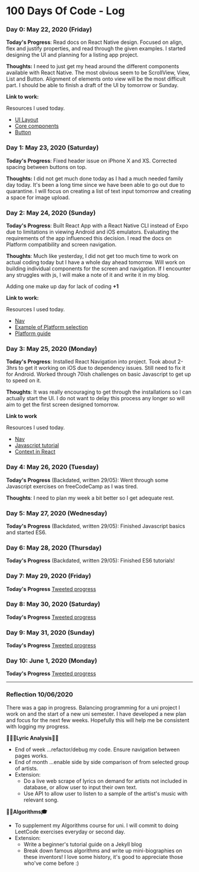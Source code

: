 # 100 Days Of Code - Log

### Day 0: May 22, 2020 (Friday)

**Today's Progress**: Read docs on React Native design. Focused on align, flex and justify properties, and read through the given examples. I started designing the UI and planning for a listing app project.

**Thoughts:** I need to just get my head around the different components available with React Native. The most obvious seem to be ScrollView, View, List and Button. Alignment of elements onto view will be the most difficult part. I should be able to finish a draft of the UI by tomorrow or Sunday. 

**Link to work:** 

Resources I used today.

- [UI Layout](https://reactnative.dev/docs/flexbox)
- [Core components](https://reactnative.dev/docs/intro-react-native-components#native-components)
- [Button](https://reactnative.dev/docs/button)

### Day 1: May 23, 2020 (Saturday)

**Today's Progress**: Fixed header issue on iPhone X and XS. Corrected spacing between buttons on top.

**Thoughts:** I did not get much done today as I had a much needed family day today. It's been a long time since we have been able to go out due to quarantine. I will focus on creating a list of text input tomorrow and creating a space for image upload.

### Day 2: May 24, 2020 (Sunday)

**Today's Progress**: Built React App with a React Native CLI instead of Expo due to limitations in viewing Android and iOS emulators. Evaluating the requirements of the app influenced this decision. I read the docs on Platform compatibility and screen navigation.

**Thoughts**: Much like yesterday, I did not get too much time to work on actual coding today but I have a whole day ahead tomorrow. Will work on building individual components for the screen and navigation. If I encounter any struggles with js, I will make a note of it and write it in my blog.

Adding one make up day for lack of coding **+1**

**Link to work:** 

Resources I used today.

- [Nav](https://reactnative.dev/docs/navigation)
- [Example of Platform selection](https://github.com/facebook/react-native/blob/master/Libraries/NewAppScreen/components/DebugInstructions.js)
- [Platform guide](https://reactnative.dev/docs/platform-specific-code)

### Day 3: May 25, 2020 (Monday)

**Today's Progress**: Installed React Navigation into project. Took about 2-3hrs to get it working on iOS due to dependency issues. Still need to fix it for Android. Worked through 70ish challenges on basic Javascript to get up to speed on it.

**Thoughts**: It was really encouraging to get through the installations so I can actually start the UI. I do not want to delay this process any longer so will aim to get the first screen designed tomorrow.

**Link to work**

Resources I used today.

- [Nav](https://reactnative.dev/docs/navigation)
- [Javascript tutorial](https://www.freecodecamp.org/learn)
- [Context in React](https://reactjs.org/docs/context.html)

### Day 4: May 26, 2020 (Tuesday)

**Today's Progress** (Backdated, written 29/05): Went through some Javascript exercises on freeCodeCamp as I was tired.

**Thoughts**: I need to plan my week a bit better so I get adequate rest.

### Day 5: May 27, 2020 (Wednesday)

**Today's Progress** (Backdated, written 29/05): Finished Javascript basics and started ES6.

### Day 6: May 28, 2020 (Thursday)

**Today's Progress** (Backdated, written 29/05): Finished ES6 tutorials!
 
### Day 7: May 29, 2020 (Friday)

**Today's Progress** [Tweeted progress](https://twitter.com/jojotweeets/status/1266358998762020868?s=20)

### Day 8: May 30, 2020 (Saturday)

**Today's Progress** [Tweeted progress](https://twitter.com/jojotweeets/status/1266763276483887104?s=20)

### Day 9: May 31, 2020 (Sunday)

**Today's Progress** [Tweeted progress](https://twitter.com/jojotweeets/status/1267108995170328576?s=20)

### Day 10: June 1, 2020 (Monday)

**Today's Progress** [Tweeted progress](https://twitter.com/jojotweeets/status/1267460682556911616?s=20)

---

### Reflection 10/06/2020

There was a gap in progress. Balancing programming for a uni project I work on and the start of a new uni semester. I have developed a new plan and focus for the next few weeks. Hopefully this will help me be consistent with logging my progress.

**👩‍🎤🥁Lyric Analysis🎺🎹**

- End of week ...refactor/debug my code. Ensure navigation between pages works.
- End of month ...enable side by side comparison of from selected group of artists.
- Extension:
    - Do a live web scrape of lyrics on demand for artists not included in database,
or allow user to input their own text.
    - Use API to allow user to listen to a sample of the artist's music with relevant song.

**👩‍💻Algorithms🎓**

- To supplement my Algorithms course for uni. I will commit to doing LeetCode exercises
everyday or second day.
- Extension:
     - Write a beginner's tutorial guide on a Jekyll blog
     - Break down famous algorithms and write up mini-biographies on these inventors!
     I love some history, it's good to appreciate those who've come before :)


